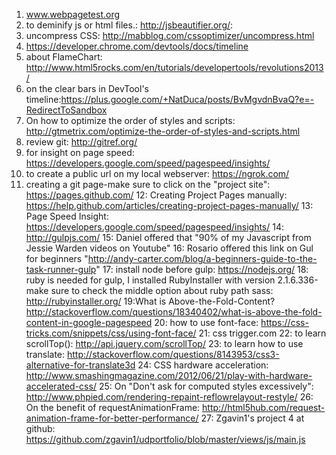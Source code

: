 
1. www.webpagetest.org
2. to deminify js or html files.: http://jsbeautifier.org/:
3. uncompress CSS: http://mabblog.com/cssoptimizer/uncompress.html
4. https://developer.chrome.com/devtools/docs/timeline
5. about FlameChart: http://www.html5rocks.com/en/tutorials/developertools/revolutions2013/
6. on the clear bars in DevTool's timeline:https://plus.google.com/+NatDuca/posts/BvMgvdnBvaQ?e=-RedirectToSandbox
7. On how to optimize the order of styles and scripts: http://gtmetrix.com/optimize-the-order-of-styles-and-scripts.html
8. review git: http://gitref.org/
9. for insight on page speed: https://developers.google.com/speed/pagespeed/insights/
10. to create a public url on my local webserver: https://ngrok.com/
11. creating a git page-make sure to click on the "project site": https://pages.github.com/
12: Creating Project Pages manually: https://help.github.com/articles/creating-project-pages-manually/
13: Page Speed Insight: https://developers.google.com/speed/pagespeed/insights/
14: http://gulpjs.com/
15: Daniel offered that "90% of my Javascript from Jessie Warden videos on Youtube"
16: Rosario offered this link on Gul for beginners "http://andy-carter.com/blog/a-beginners-guide-to-the-task-runner-gulp"
17: install node before gulp: https://nodejs.org/
18: ruby is needed for gulp, I installed RubyInstaller with version 2.1.6.336-make sure to check the middle option about ruby path sass: http://rubyinstaller.org/
19:What is Above-the-Fold-Content? http://stackoverflow.com/questions/18340402/what-is-above-the-fold-content-in-google-pagespeed
20: how to use font-face: https://css-tricks.com/snippets/css/using-font-face/
21: css trigger.com
22: to learn scrollTop(): http://api.jquery.com/scrollTop/
23: to learn how to use translate: http://stackoverflow.com/questions/8143953/css3-alternative-for-translate3d
24: CSS hardware acceleration: http://www.smashingmagazine.com/2012/06/21/play-with-hardware-accelerated-css/
25: On "Don't ask for computed styles excessively": http://www.phpied.com/rendering-repaint-reflowrelayout-restyle/
26: On the benefit of requestAnimationFrame: http://html5hub.com/request-animation-frame-for-better-performance/
27: Zgavin1's project 4 at github: https://github.com/zgavin1/udportfolio/blob/master/views/js/main.js